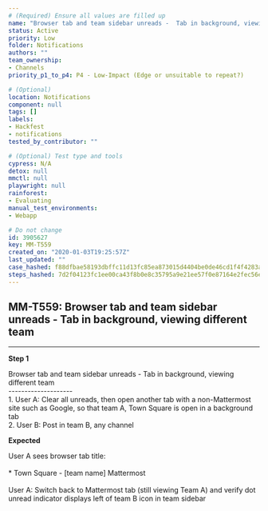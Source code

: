 ```yaml
---
# (Required) Ensure all values are filled up
name: "Browser tab and team sidebar unreads -  Tab in background, viewing different team"
status: Active
priority: Low
folder: Notifications
authors: ""
team_ownership: 
- Channels
priority_p1_to_p4: P4 - Low-Impact (Edge or unsuitable to repeat?)

# (Optional)
location: Notifications
component: null
tags: []
labels: 
- Hackfest
- notifications
tested_by_contributor: ""

# (Optional) Test type and tools
cypress: N/A
detox: null
mmctl: null
playwright: null
rainforest: 
- Evaluating
manual_test_environments: 
- Webapp

# Do not change
id: 3905627
key: MM-T559
created_on: "2020-01-03T19:25:57Z"
last_updated: ""
case_hashed: f88dfbae58193dbffc11d13fc85ea873015d4404be0de46cd1f4f4283ae8202313ac98fa8f698597c1d9a6eda7eddf6f
steps_hashed: 7d2f04123fc1ee00ca43f8b0e8c35795a9e21ee57f0e87164e2fec56e81dfd6626512ce5a955fd2384dc2f6a89ddaa76
---
```


<!-- (Auto-generated) Based on frontmatter's "key" and "name" -->

## MM-T559: Browser tab and team sidebar unreads - Tab in background, viewing different team

---

**Step 1**

Browser tab and team sidebar unreads - Tab in background, viewing different team\
\--------------------\
1\. User A: Clear all unreads, then open another tab with a non-Mattermost site such as Google, so that team A, Town Square is open in a background tab\
2\. User B: Post in team B, any channel

**Expected**

User A sees browser tab title:\
\
\* Town Square - \[team name] Mattermost\
\
User A: Switch back to Mattermost tab (still viewing Team A) and verify dot unread indicator displays left of team B icon in team sidebar
